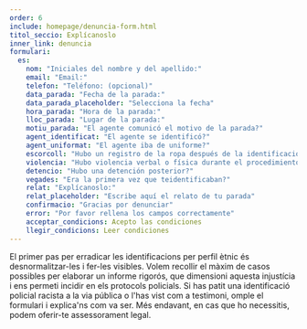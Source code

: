 ```yaml
---
order: 6
include: homepage/denuncia-form.html
titol_seccio: Explícanoslo
inner_link: denuncia
formulari:
  es:
    nom: "Iniciales del nombre y del apellido:"
    email: "Email:"
    telefon: "Teléfono: (opcional)"
    data_parada: "Fecha de la parada:"
    data_parada_placeholder: "Selecciona la fecha"
    hora_parada: "Hora de la parada:"
    lloc_parada: "Lugar de la parada:"
    motiu_parada: "El agente comunicó el motivo de la parada?"
    agent_identificat: "El agente se identificó?"
    agent_uniformat: "El agente iba de uniforme?"
    escorcoll: "Hubo un registro de la ropa después de la identificación?"
    violencia: "Hubo violencia verbal o física durante el procedimiento de identificación y registro?"
    detencio: "Hubo una detención posterior?"
    vegades: "Era la primera vez que teidentificaban?"
    relat: "Explícanoslo:"
    relat_placeholder: "Escribe aquí el relato de tu parada"
    confirmacio: "Gracias por denunciar"
    error: "Por favor rellena los campos correctamente"
    acceptar_condicions: Acepto las condiciones
    llegir_condicions: Leer condiciones
---
```

El primer pas per erradicar les identificacions per perfil ètnic és desnormalitzar-les i fer-les visibles. Volem recollir el màxim de casos possibles per elaborar un informe rigorós, que dimensioni aquesta injustícia i ens permeti incidir en els protocols policials.
Si has patit una identificació policial racista a la via pública o l'has vist com a testimoni, omple el formulari i explica'ns com va ser. Més endavant, en cas que ho necessitis, podem oferir-te assessorament legal.
